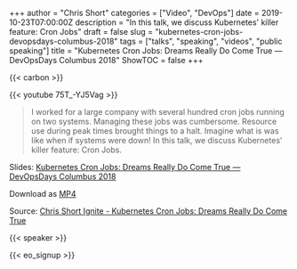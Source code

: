 +++
author = "Chris Short"
categories = ["Video", "DevOps"]
date = 2019-10-23T07:00:00Z
description = "In this talk, we discuss Kubernetes' killer feature: Cron Jobs"
draft = false
slug = "kubernetes-cron-jobs-devopsdays-columbus-2018"
tags = ["talks", "speaking", "videos", "public speaking"]
title = "Kubernetes Cron Jobs: Dreams Really Do Come True — DevOpsDays Columbus 2018"
ShowTOC = false
+++

{{< carbon >}}

{{< youtube 75T_-YJ5Vag >}}

> I worked for a large company with several hundred cron jobs running on two systems. Managing these jobs was cumbersome. Resource use during peak times brought things to a halt. Imagine what is was like when if systems were down! In this talk, we discuss Kubernetes' killer feature: Cron Jobs.

Slides: [Kubernetes Cron Jobs: Dreams Really Do Come True — DevOpsDays Columbus 2018](https://speakerdeck.com/chrisshort/devopsdays-columbus-2018-kubernetes-cron-jobs)  

Download as [MP4](https://shortcdn.com/file/chrisshort/kubernetes-cron-jobs-devopsdays-columbus-2018.mp4)

Source: [Chris Short Ignite - Kubernetes Cron Jobs: Dreams Really Do Come True](https://youtu.be/75T_-YJ5Vag)

{{< speaker >}}

{{< eo_signup >}}